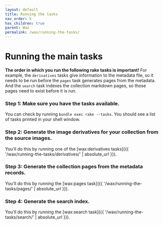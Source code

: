 ```yaml
---
layout: default
title: Running the tasks
nav_order: 5
has_children: true
parent: Wax
permalink: /wax/running-the-tasks/
---
```


# Running the main tasks

__The order in which you run the following rake tasks is important!__ For example, the  `derivatives` tasks give information to the metadata file, so it needs to be run before the `pages` task generates pages from the metadata. And the `search` task indexes the collection markdown pages, so those pages need to exist before it is run.

### Step 1: Make sure you have the tasks available.

You can check by running `bundle exec rake --tasks`. You should see a list of tasks printed in your shell window.

### Step 2: Generate the image derivatives for your collection from the source images.

You'll do this by running one of the [wax:derivatives tasks]({{ '/wax/running-the-tasks/derivatives/' | absolute_url }}).

### Step 3: Generate the collection pages from the metadata records.

You'll do this by running the [wax:pages task]({{ '/wax/running-the-tasks/pages/' | absolute_url }}).

### Step 4: Generate the search index.

You'll do this by running the [wax:search task]({{ '/wax/running-the-tasks/search/' | absolute_url }}).
